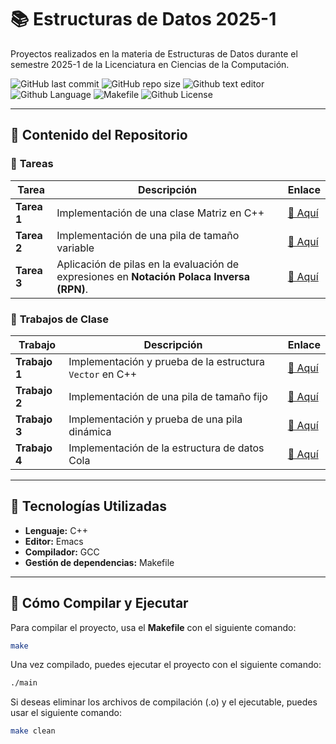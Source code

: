 # 📚 Estructuras de Datos 2025-1
Proyectos realizados en la materia de Estructuras de Datos durante el semestre 2025-1 de la Licenciatura en Ciencias de la Computación.

![GitHub last commit](https://img.shields.io/github/last-commit/ComputerChemistry/Estructuras-de-Datos-2025-1?style=for-the-badge&color=b4befe) 
![GitHub repo size](https://img.shields.io/github/repo-size/ComputerChemistry/Estructuras-de-Datos-2025-1?style=for-the-badge&color=cba6f7) 
![Github text editor](https://img.shields.io/badge/Emacs-%237F5AB6.svg?&style=for-the-badge&logo=gnu-emacs&logoColor=white) 
![Github Language](https://img.shields.io/badge/C%2B%2B-00599C?style=for-the-badge&logo=c%2B%2B&logoColor=white) 
![Makefile](https://img.shields.io/badge/Build-Makefile-89b4fa?style=for-the-badge&logo=gnu&logoColor=white) 
![Github License](https://img.shields.io/badge/MIT-green?style=for-the-badge)

---

## 📂 Contenido del Repositorio  

### 🔹 **Tareas**
| Tarea  | Descripción | Enlace |
|--------|------------|--------|
| **Tarea 1** | Implementación de una clase Matriz en C++ | [🔗 Aquí](./Tareas/Tarea01/Tarea01Matriz/) |
| **Tarea 2** | Implementación de una pila de tamaño variable | [🔗 Aquí](./Tareas/Tarea02/Tarea02PilaTamVar/) |
| **Tarea 3** | Aplicación de pilas en la evaluación de expresiones en **Notación Polaca Inversa (RPN)**. | [🔗 Aquí](./Tareas/Tarea03/Tarea03AplicaciondePila/) |

### 🏫 **Trabajos de Clase**
| Trabajo | Descripción | Enlace |
|---------------|------------|--------|
| **Trabajo 1** | Implementación y prueba de la estructura `Vector` en C++ | [🔗 Aquí](./Clases/PruebaVector/) |
| **Trabajo 2** | Implementación de una pila de tamaño fijo | [🔗 Aquí](./Clases/PilaTamFijo/) |
| **Trabajo 3** | Implementación y prueba de una pila dinámica | [🔗 Aquí](./Clases/PruebaPilaDinamica/) |
| **Trabajo 4** | Implementación de la estructura de datos Cola | [🔗 Aquí](./Clases/PruebaCola/) |

---

## 🚀 Tecnologías Utilizadas  

- **Lenguaje:** C++  
- **Editor:** Emacs  
- **Compilador:** GCC  
- **Gestión de dependencias:** Makefile  

---
## 🔨 Cómo Compilar y Ejecutar

Para compilar el proyecto, usa el **Makefile** con el siguiente comando:

```bash
make
```
Una vez compilado, puedes ejecutar el proyecto con el siguiente comando:

```bash
./main
```

Si deseas eliminar los archivos de compilación (.o) y el ejecutable, puedes usar el siguiente comando:

```bash
make clean
